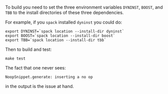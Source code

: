 To build you need to set the three environment variables `DYNINST`, `BOOST`, and
`TBB` to the install directories of these three dependencies.


For example, if you `spack` installed `dyninst` you could do:


```
export DYNINST=`spack location --install-dir dyninst`
export BOOST=`spack location --install-dir boost`
export TBB=`spack location --install-dir tbb`
```

Then to build and test:

```
make test
```

The fact that one never sees:
```
NoopSnippet.generate: inserting a no op
```
in the output is the issue at hand.